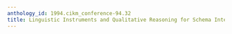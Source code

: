 ```yaml
---
anthology_id: 1994.cikm_conference-94.32
title: Linguistic Instruments and Qualitative Reasoning for Schema Integration
---
```

